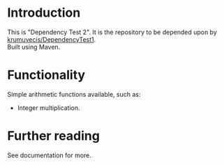 # Introduction

This is "Dependency Test 2".
It is the repository to be depended upon by [krumuvecis/DependencyTest1](https://www.github.com/krumuvecis/DependencyTest1).  
Built using Maven.

# Functionality

Simple arithmetic functions available, such as:
* Integer multiplication.

# Further reading

See documentation for more.
